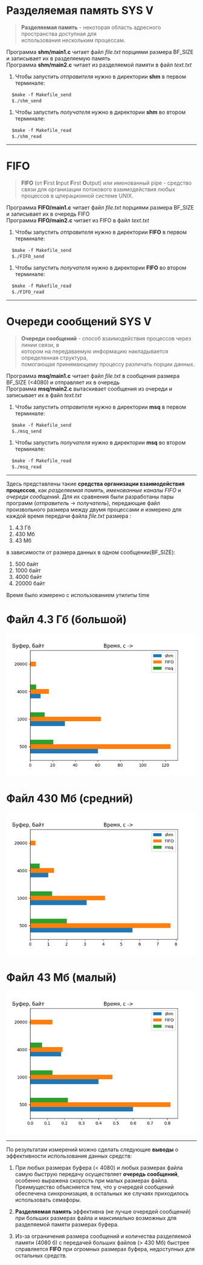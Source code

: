 # Разделяемая память SYS V   
>**Разделяемая память** - некоторая область адресного пространства доступная для   
>использования нескольким процессам.  

Программа **shm/main1.c** читает файл *file.txt* порциями размера BF_SIZE и записывает их в разделяемую память  
Программа **shm/main2.c** читает из разделяемой памяти в файл *text.txt*  

1. Чтобы запустить *отправителя* нужно в директории **shm** в первом терминале:
``` 
  $make -f Makefile_send  
  $./shm_send  
``` 
1. Чтобы запустить *получателя* нужно в директории **shm** во втором терминале: 
``` 
  $make -f Makefile_read    
  $./shm_read   
```
-------------------------------------------------------------------------

# FIFO  
>**FIFO** (от **F**irst **I**nput **F**irst **O**utput) или именованный pipe - 
>средство связи для организации потокового взаимодействия любых процессов в 
>щперационной системе UNIX.  

Программа **FIFO/main1.c** читает файл *file.txt* порциями размера BF_SIZE и записывает их в очередь FIFO  
Программа **FIFO/main2.c** читает из FIFO в файл *text.txt*  

1. Чтобы запустить *отправителя* нужно в директории **FIFO** в первом терминале:
``` 
  $make -f Makefile_send  
  $./FIFO_send  
``` 
1. Чтобы запустить *получателя* нужно в директории **FIFO** во втором терминале: 
``` 
  $make -f Makefile_read    
  $./FIFO_read   
```  
-------------------------------------------------------------------------

# Очереди сообщений SYS V  
>**Очереди сообщений** - способ взаимодействия процессов через линии связи, в  
>котором на передаваемую информацию накладывается определенная структура,  
>помогающая принимающему процессу различать порции данных. 


Программа **msq/main1.c** читает файл *file.txt* в сообщения размера BF_SIZE (<4080) и отправляет их в очередь  
Программа **msq/main2.c** вытаскивает сообщения из очереди и записывает их в файл *text.txt*  

1. Чтобы запустить *отправителя* нужно в директории **msq** в первом терминале:
``` 
  $make -f Makefile_send  
  $./msq_send  
``` 
1. Чтобы запустить *получателя* нужно в директории **msq** во втором терминале: 
``` 
  $make -f Makefile_read    
  $./msq_read   
```
-------------------------------------------------------------------------

Здесь представлены такие **средства организации взаимодействия процессов**, как *разделяемая память*, *именованные каналы FIFO* и *очереди сообщений*. Для их сравнения были разработаны пары программ (*отправитель* -> *получатель*), передающие файл произвольного размера между двумя процессами и измерено для каждой время передачи файла *file.txt* размера :  

1. 4.3 Гб  
1. 430 Мб  
1. 43 Мб  

в зависимости от размера данных в одном сообщении(BF_SIZE):  

1. 500 байт    
1. 1000 байт  
1. 4000 байт  
1. 20000 байт  


Время было измерено с использованием утилиты time  

# Файл 4.3 Гб (большой)  
![example](pictures/Figure_1.png)  

# Файл 430 Мб (средний)  
![example](pictures/Figure_2.png)  

# Файл 43 Мб (малый)  
![example](pictures/Figure_3.png)  

--------------------------------------------------------------------------------------------

По результатам измерений можно сделать следующие **выводы** о эффективности использования данных средств:  

1. При любых размерах буфера (< 4080) и любых размерах файла самую быcтрую передачу осуществляет **очередь сообщений**, особенно выражена скорость при малых размерах файла. Преимущество объясняется тем, что у очередей сообщений обеспечена синхронизация, в остальных же случаях приходилось использовать семафоры.   

1. **Разделяемая память** эффективна (не лучше очередей сообщений) при больших размерах файла и максимально возможных для разделяемой памяти размерах буфера.  

1. Из-за ограничения размера сообщений и количества разделяемой памяти (4080 б) с передачей больших файлов (> 430 Мб) быстрее справляется **FIFO** при огромных размерах буфера, недоступных для остальных средств.  



